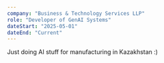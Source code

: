 ```yaml
---
company: "Business & Technology Services LLP"
role: "Developer of GenAI Systems"
dateStart: "2025-05-01"
dateEnd: "Current"
---
```


Just doing AI stuff for manufacturing in Kazakhstan :)


